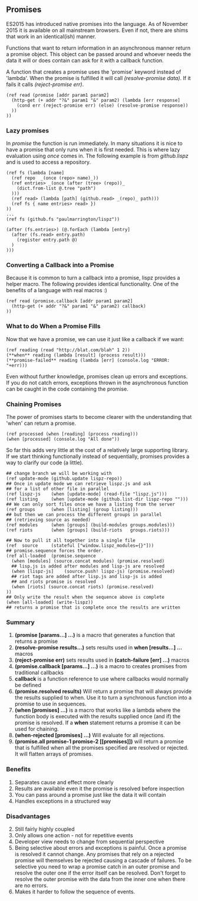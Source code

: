 ## Promises
ES2015 has introduced native promises into the language. As of November 2015 it is available on all mainstream browsers. Even if not, there are shims that work in an identical(ish) manner.

Functions that want to return information in an asynchronous manner return a promise object. This object can be passed around and whoever needs the data it will or does contain can ask for it with a callback function.

A function that creates a promise uses the 'promise' keyword instead of 'lambda'. When the promise is fulfilled it will call _(resolve-promise data)_. If it fails it calls _(reject-promise err)_.

    (ref read (promise [addr param1 param2]
      (http-get (+ addr "?&" param1 "&" param2) (lambda [err response]
        (cond err (reject-promise err) (else) (resolve-promise response))
      ))
    ))

### Lazy promises

In _promise_ the function is run immediately. In many situations it is nice to
have a promise that only runs when it is first needed. This is where lazy evaluation using _once_ comes in. The following example is from _github.lispz_ and is used to access a repository.

    (ref fs (lambda [name]
      (ref repo  _(once (repo> name)_))
      (ref entries> _(once (after (tree> (repo))_
        (dict.from-list @.tree "path")
      )))
      (ref read> (lambda [path] (github.read> _(repo)_ path)))
      (ref fs { name entries> read> })
    ))
    ...
    (ref fs (github.fs "paulmarrington/lispz"))

    (after (fs.entries>) (@.forEach (lambda [entry]
      (after (fs.read> entry.path)
        (register entry.path @)
      )
    )))

### Converting a Callback into a Promise

Because it is common to turn a callback into a promise, lispz provides a helper macro. The following provides identical functionality. One of the benefits of a language with real macros :)

    (ref read (promise.callback [addr param1 param2]
      (http-get (+ addr "?&" param1 "&" param2) callback)
    ))

### What to do When a Promise Fills

Now that we have a promise, we can use it just like a callback if we want:

    (ref reading (read "http://blat.com/blah" 1 2))
    (**when** reading (lambda [result] (process result)))
    (**promise-failed** reading (lambda [err] (console.log "ERROR: "+err)))

Even without further knowledge, promises clean up errors and exceptions. If you do not catch errors, exceptions thrown in the asynchronous function can be caught in the code containing the promise.

### Chaining Promises

The power of promises starts to become clearer with the understanding that 'when' can return a promise.

    (ref processed (when [reading] (process reading)))
    (when [processed] (console.log "All done"))

So far this adds very little at the cost of a relatively large supporting library. If we start thinking functionally instead of sequentially, promises provides a way to clarify our code (a little).

    ## change branch we will be working with
    (ref update-mode (github.update lispz-repo))
    ## Once in update mode we can retrieve lispz.js and ask
    ## for a list of other file in parallel
    (ref lispz-js    (when [update-mode] (read-file "lispz.js")))
    (ref listing     (when [update-mode (github.list-dir lispz-repo "")))
    ## We can only sort files once we have a listing from the server
    (ref groups      (when [listing] (group listing)))
    ## but then we can process the different groups in parallel
    ## (retrieving source as needed)
    (ref modules     (when [groups] (build-modules groups.modules)))
    (ref riots       (when [groups] (build-riots   groups.riots)))

    ## Now to pull it all together into a single file
    (ref  source     (stateful ["window.lispz_modules={}"]))
    ## promise.sequence forces the order.
    (ref all-loaded  (promise.sequence
      (when [modules] (source.concat modules) (promise.resolved)
      ## lisp.js is added after modules and lisp-js are resolved
      (when [lispz-js]    (source.push! lispz-js) (promise.resolved)
      ## riot tags are added after lisp.js and lisp-js is added
      ## and riots promise is resolved
      (when [riots] (source.concat riots) (promise.resolved)
    ))
    ## Only write the result when the sequence above is complete
    (when [all-loaded] (write-lispz))
    ## returns a promise that is complete once the results are written

### Summary

1. **(promise [params...] ...)** is a macro that generates a function that returns a promise
  1. **(resolve-promise results...)** sets results used in **when [results...] ...** macros
  2. **(reject-promise err)** sets results used in **(catch-failure [err] ...)** macros
2. **(promise.callback [params...] ...)** is a macro to creates promises from traditional callbacks
  1. **callback** is a function reference to use where callbacks would normally be defined
3. **(promise.resolved results)** Will return a promise that will always provide the results supplied to when. Use it to turn a synchronous function into a promise to use in sequences.
4. **(when [promises] ...)** is a macro that works like a lambda where the function body is executed with the results supplied once (and if) the promise is resolved. If a **when** statement returns a promise it can be used for chaining.
4. **(when-rejected [promises] ...)** Will evaluate for all rejections.
6. **(promise.all promise-1 promise-2 [[promises]])** will return a promise that is fulfilled when all the promises specified are resolved or rejected. It will flatten arrays of promises.

### Benefits
1. Separates cause and effect more clearly
2. Results are available even it the promise is resolved before inspection
3. You can pass around a promise just like the data it will contain
4. Handles exceptions in a structured way

### Disadvantages
2. Still fairly highly coupled
3. Only allows one action - not for repetitive events
4. Developer view needs to change from sequential perspective
5. Being selective about errors and exceptions is painful. Once a promise is resolved it cannot change. Any promises that rely on a rejected promise will themselves be rejected causing a cascade of failures. To be selective you need to wrap a promise catch in an outer promise and resolve the outer one if the error itself can be resolved. Don't forget to resolve the outer promise with the data from the inner one when there are no errors.
6. Makes it harder to follow the sequence of events.
